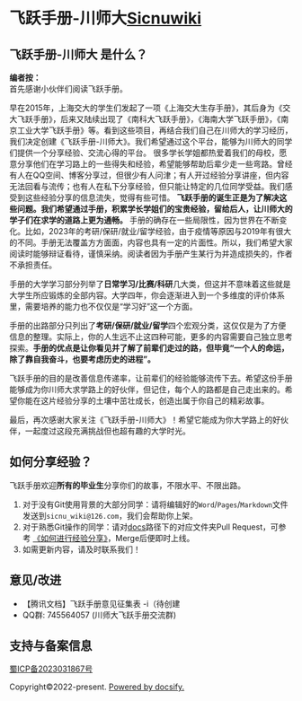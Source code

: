 # 飞跃手册-川师大[Sicnuwiki](https://www.sicnuwiki.com)

## 飞跃手册-川师大 是什么？
**编者按：**<br>
首先感谢小伙伴们阅读飞跃手册。

早在2015年，上海交大的学生们发起了一项《上海交大生存手册》，其后身为《交大飞跃手册》，后来又陆续出现了《南科大飞跃手册》，《海南大学飞跃手册》，《南京工业大学飞跃手册》等。看到这些项目，再结合我们自己在川师大的学习经历，我们决定创建《飞跃手册-川师大》。我们希望通过这个平台，能够为川师大的同学们提供一个分享经验、交流心得的平台。
很多学长学姐都热爱着我们的母校，愿意分享他们在学习路上的一些得失和经验，希望能够帮助后辈少走一些弯路。曾经有人在QQ空间、博客分享过，但很少有人问津；有人开过经验分享讲座，但内容无法回看与流传；也有人在私下分享经验，但只能让特定的几位同学受益。我们感受到这些经验分享的信息流失，觉得有些可惜。
**飞跃手册的诞生正是为了解决这些问题。我们希望通过手册，积累学长学姐们的宝贵经验，留给后人，让川师大的学子们在求学的道路上更为通畅。**
手册的确存在一些局限性，因为世界在不断变化。比如，2023年的考研/保研/就业/留学经验，由于疫情等原因与2019年有很大的不同。手册无法覆盖方方面面，内容也具有一定的片面性。所以，我们希望大家阅读时能够辩证看待，谨慎采纳。阅读者因为手册产生某行为并造成损失的，作者不承担责任。

手册的大学学习部分列举了**日常学习/比赛/科研**几大类，但这并不意味着这些就是大学生所应锻炼的全部内容。大学四年，你会逐渐进入到一个多维度的评价体系里，需要培养的能力也不仅仅是“学习好”这一个方面。

手册的出路部分只列出了**考研/保研/就业/留学**四个宏观分类，这仅仅是为了方便信息的整理。实际上，你的人生远不止这四种可能，更多的内容需要自己独立思考探索。**手册的优点是让你看见并了解了前辈们走过的路，但毕竟“一个人的命运，除了靠自我奋斗，也要考虑历史的进程”。**

飞跃手册的目的是改善信息传递率，让前辈们的经验能够流传下去。希望这份手册能够成为你川师大求学路上的好伙伴，但记住，每个人的路都是自己走出来的。希望你能在这片经验分享的土壤中茁壮成长，创造出属于你自己的精彩故事。

最后，再次感谢大家关注《飞跃手册-川师大》！希望它能成为你大学路上的好伙伴，一起度过这段充满挑战但也超有趣的大学时光。


## 如何分享经验？
飞跃手册欢迎**所有的毕业生**分享你们的故事，不限水平、不限出路。

1. 对于没有Git使用背景的大部分同学：请将编辑好的`Word`/`Pages`/`Markdown`文件发送到`sicnu_wiki@126.com`，我们会帮助你上架。
2. 对于熟悉Git操作的同学：请对[docs](https://github.com/SICNU-Application/wiki-SICNU/tree/master/docs)路径下的对应文件夹Pull Request，可参考 [《如何进行经验分享》](preface\Sharing_experience.md)，Merge后便即时上线。
3. 如需更新内容，请及时联系我们！

## 意见/改进

- 【腾讯文档】飞跃手册意见征集表 -i（待创建
- QQ群: 745564057 (川师大飞跃手册交流群)

## 支持与备案信息
[蜀ICP备2023031867号](https://beian.miit.gov.cn/#/Integrated/index)<br>
<!-- <span id="sitetime"></span><br> -->
<span>Copyright©2022-present.</span>
<span>[Powered by docsify.](https://github.com/docsifyjs/docsify)</span>
<br>
